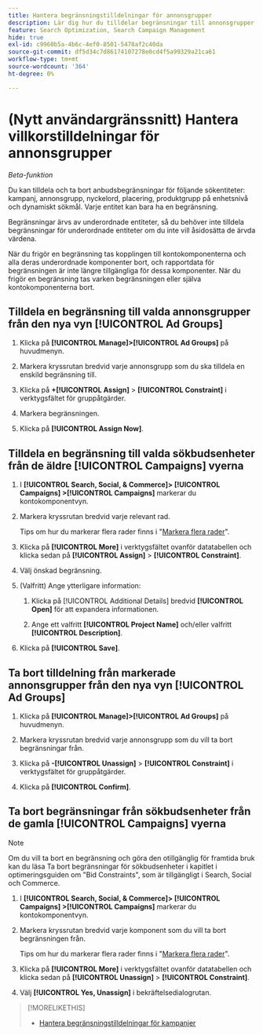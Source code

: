 ```yaml
---
title: Hantera begränsningstilldelningar för annonsgrupper
description: Lär dig hur du tilldelar begränsningar till annonsgrupper.
feature: Search Optimization, Search Campaign Management
hide: true
exl-id: c9960b5a-4b6c-4ef0-8501-5478af2c40da
source-git-commit: df5d34c7d86174107278e0cd4f5a99329a21ca61
workflow-type: tm+mt
source-wordcount: '364'
ht-degree: 0%

---
```


# (Nytt användargränssnitt) Hantera villkorstilldelningar för annonsgrupper

*Beta-funktion*

Du kan tilldela och ta bort anbudsbegränsningar för följande sökentiteter: kampanj, annonsgrupp, nyckelord, placering, produktgrupp på enhetsnivå och dynamiskt sökmål. Varje entitet kan bara ha en begränsning.

Begränsningar ärvs av underordnade entiteter, så du behöver inte tilldela begränsningar för underordnade entiteter om du inte vill åsidosätta de ärvda värdena.

När du frigör en begränsning tas kopplingen till kontokomponenterna och alla deras underordnade komponenter bort, och rapportdata för begränsningen är inte längre tillgängliga för dessa komponenter. När du frigör en begränsning tas varken begränsningen eller själva kontokomponenterna bort.

## Tilldela en begränsning till valda annonsgrupper från den nya vyn [!UICONTROL Ad Groups]

1. Klicka på **[!UICONTROL Manage]>[!UICONTROL Ad Groups]** på huvudmenyn.

1. Markera kryssrutan bredvid varje annonsgrupp som du ska tilldela en enskild begränsning till.

1. Klicka på **+[!UICONTROL Assign]** > **[!UICONTROL Constraint]** i verktygsfältet för gruppåtgärder.

1. Markera begränsningen.

1. Klicka på **[!UICONTROL Assign Now]**.

## Tilldela en begränsning till valda sökbudsenheter från de äldre [!UICONTROL Campaigns] vyerna

1. I **[!UICONTROL Search, Social, & Commerce]> [!UICONTROL Campaigns] >[!UICONTROL Campaigns]** markerar du kontokomponentvyn.

1. Markera kryssrutan bredvid varje relevant rad.

   Tips om hur du markerar flera rader finns i &quot;[Markera flera rader](/help/search-social-commerce/common-tasks/navigation-editing-selection/multiple-rows-select.md)&quot;.

1. Klicka på **[!UICONTROL More]** i verktygsfältet ovanför datatabellen och klicka sedan på **[!UICONTROL Assign]** > **[!UICONTROL Constraint]**.

1. Välj önskad begränsning.

1. (Valfritt) Ange ytterligare information:

   1. Klicka på [!UICONTROL Additional Details] bredvid **[!UICONTROL Open]** för att expandera informationen.

   1. Ange ett valfritt **[!UICONTROL Project Name]** och/eller valfritt **[!UICONTROL Description]**.

1. Klicka på **[!UICONTROL Save]**.

## Ta bort tilldelning från markerade annonsgrupper från den nya vyn [!UICONTROL Ad Groups]

1. Klicka på **[!UICONTROL Manage]>[!UICONTROL Ad Groups]** på huvudmenyn.

1. Markera kryssrutan bredvid varje annonsgrupp som du vill ta bort begränsningar från.

1. Klicka på **-[!UICONTROL Unassign]** > **[!UICONTROL Constraint]** i verktygsfältet för gruppåtgärder.

1. Klicka på **[!UICONTROL Confirm]**.

## Ta bort begränsningar från sökbudsenheter från de gamla [!UICONTROL Campaigns] vyerna

>[!NOTE]
>
>Om du vill ta bort en begränsning och göra den otillgänglig för framtida bruk kan du läsa Ta bort begränsningar för sökbudsenheter i kapitlet i optimeringsguiden om &quot;Bid Constraints&quot;, som är tillgängligt i Search, Social och Commerce.<!-- verify convention for referencing Optimization Guide here -->

1. I **[!UICONTROL Search, Social, & Commerce]> [!UICONTROL Campaigns] >[!UICONTROL Campaigns]** markerar du kontokomponentvyn.

1. Markera kryssrutan bredvid varje komponent som du vill ta bort begränsningen från.

   Tips om hur du markerar flera rader finns i &quot;[Markera flera rader](/help/search-social-commerce/common-tasks/navigation-editing-selection/multiple-rows-select.md)&quot;.

1. Klicka på **[!UICONTROL More]** i verktygsfältet ovanför datatabellen och klicka sedan på **[!UICONTROL Unassign]** > **[!UICONTROL Constraint]**.

1. Välj **[!UICONTROL Yes, Unassign]** i bekräftelsedialogrutan.

>[!MORELIKETHIS]
>
>* [Hantera begränsningstilldelningar för kampanjer](/help/search-social-commerce/new-ui/manage/campaigns/campaign-constraint-assignments-manage.md)
